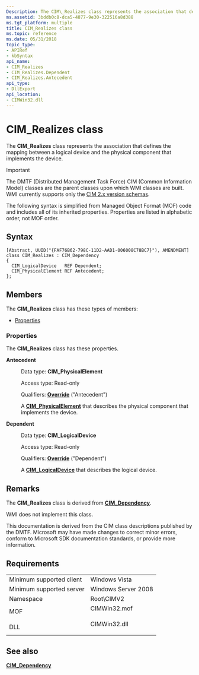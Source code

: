 ```yaml
---
Description: The CIM\_Realizes class represents the association that defines the mapping between a logical device and the physical component that implements the device.
ms.assetid: 3bddb0c8-dca5-4877-9e30-322516a8d388
ms.tgt_platform: multiple
title: CIM_Realizes class
ms.topic: reference
ms.date: 05/31/2018
topic_type: 
- APIRef
- kbSyntax
api_name: 
- CIM_Realizes
- CIM_Realizes.Dependent
- CIM_Realizes.Antecedent
api_type: 
- DllExport
api_location: 
- CIMWin32.dll
---
```


# CIM\_Realizes class

The **CIM\_Realizes** class represents the association that defines the mapping between a logical device and the physical component that implements the device.

> [!IMPORTANT]
> The DMTF (Distributed Management Task Force) CIM (Common Information Model) classes are the parent classes upon which WMI classes are built. WMI currently supports only the [CIM 2.x version schemas](https://dmtf.org/standards/cim/schemas).

 

The following syntax is simplified from Managed Object Format (MOF) code and includes all of its inherited properties. Properties are listed in alphabetic order, not MOF order.

## Syntax

``` syntax
[Abstract, UUID("{FAF76B62-798C-11D2-AAD1-006008C78BC7}"), AMENDMENT]
class CIM_Realizes : CIM_Dependency
{
  CIM_LogicalDevice   REF Dependent;
  CIM_PhysicalElement REF Antecedent;
};
```

## Members

The **CIM\_Realizes** class has these types of members:

-   [Properties](#properties)

### Properties

The **CIM\_Realizes** class has these properties.

<dl> <dt>

**Antecedent**
</dt> <dd> <dl> <dt>

Data type: **CIM\_PhysicalElement**
</dt> <dt>

Access type: Read-only
</dt> <dt>

Qualifiers: [**Override**](https://docs.microsoft.com/windows/desktop/WmiSdk/standard-qualifiers) ("Antecedent")
</dt> </dl>

A [**CIM\_PhysicalElement**](cim-physicalelement.md) that describes the physical component that implements the device.

</dd> <dt>

**Dependent**
</dt> <dd> <dl> <dt>

Data type: **CIM\_LogicalDevice**
</dt> <dt>

Access type: Read-only
</dt> <dt>

Qualifiers: [**Override**](https://docs.microsoft.com/windows/desktop/WmiSdk/standard-qualifiers) ("Dependent")
</dt> </dl>

A [**CIM\_LogicalDevice**](cim-logicaldevice.md) that describes the logical device.

</dd> </dl>

## Remarks

The **CIM\_Realizes** class is derived from [**CIM\_Dependency**](cim-dependency.md).

WMI does not implement this class.

This documentation is derived from the CIM class descriptions published by the DMTF. Microsoft may have made changes to correct minor errors, conform to Microsoft SDK documentation standards, or provide more information.

## Requirements



|                                     |                                                                                         |
|-------------------------------------|-----------------------------------------------------------------------------------------|
| Minimum supported client<br/> | Windows Vista<br/>                                                                |
| Minimum supported server<br/> | Windows Server 2008<br/>                                                          |
| Namespace<br/>                | Root\\CIMV2<br/>                                                                  |
| MOF<br/>                      | <dl> <dt>CIMWin32.mof</dt> </dl> |
| DLL<br/>                      | <dl> <dt>CIMWin32.dll</dt> </dl> |



## See also

<dl> <dt>

[**CIM\_Dependency**](cim-dependency.md)
</dt> </dl>

 

 




